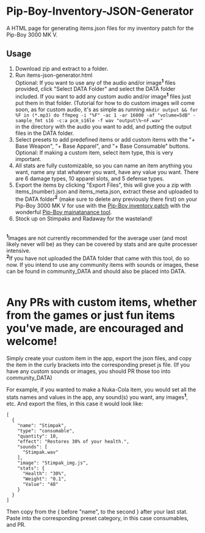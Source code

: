 # Pip-Boy-Inventory-JSON-Generator
A HTML page for generating items.json files for my inventory patch for the Pip-Boy 3000 MK V.

## Usage
1. Download zip and extract to a folder.  
2. Run items-json-generator.html  
   Optional: If you want to use any of the audio and/or image<sup>**1**</sup> files provided, click "Select DATA Folder" and select the DATA folder included. If you want to add any custom audio and/or image<sup>**1**</sup> files just put them in that folder. (Tutorial for how to do custom images will come soon, as for custom audio, it's as simple as running
   `mkdir output && for %F in (*.mp3) do ffmpeg -i "%F" -ac 1 -ar 16000 -af "volume=5dB" -sample_fmt s16 -c:a pcm_s16le -f wav "output\%~nF.wav"`  
   in the directory with the audio you want to add, and putting the output files in the DATA folder.  
5. Select presets to add predefined items or add custom items with the "+ Base Weapon", "+ Base Apparel", and "+ Base Consumable" buttons.
   Optional: If making a custom item, select item type, this is very important.  
6. All stats are fully customizable, so you can name an item anything you want, name any stat whatever you want, have any value you want. There are 6 damage types, 10 apparel slots, and 5 defense types.  
7. Export the items by clicking "Export Files", this will give you a zip with items_(number).json and items_meta.json, extract these and uploaded to the DATA folder<sup>**2**</sup> (make sure to delete any previously there first) on your Pip-Boy 3000 MK V for use with the [Pip-Boy inventory patch](https://github.com/AidanLeeCalamera/Pip-Boy-Inventory-Patch) with the wonderful [Pip-Boy mainatanance tool](https://pip-boy.com/3000-mk-v/maintenance).  
8. Stock up on Stimpaks and Radaway for the wasteland!

\
<sup>**1**</sup>Images are not currently recommended for the average user (and most likely never will be) as they can be covered by stats and are quite processer intensive.<br/>
<sup>**2**</sup>If you have not uploaded the DATA folder that came with this tool, do so now. If you intend to use any community items with sounds or images, these can be found in community_DATA and should also be placed into DATA.
<br/>
<br/>

# Any PRs with custom items, whether from the games or just fun items you've made, are encouraged and welcome!
Simply create your custom item in the app, export the json files, and copy the item in the curly brackets into the corresponding preset js file. (If you have any custom sounds or images, you should PR those too into community_DATA)<br/>

For example, if you wanted to make a Nuka-Cola item, you would set all the stats names and values in the app, any sound(s) you want, any images<sup>**1**</sup>, etc. And export the files, in this case it would look like:
```
[
  {
    "name": "Stimpak",
    "type": "consumable",
    "quantity": 10,
    "effect": "Restores 30% of your health.",
    "sounds": [
      "Stimpak.wav"
    ],
    "image": "Stimpak_img.js",
    "stats": {
      "Health": "30%",
      "Weight": "0.1",
      "Value": "48"
    }
  }
]
```
Then copy from the { before "name", to the second } after your last stat. Paste into the corresponding preset category, in this case consumables, and PR.
